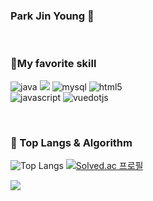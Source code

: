 ### Park Jin Young 👋

<!--
**jiny798/jiny798** is a ✨ _special_ ✨ repository because its `README.md` (this file) appears on your GitHub profile.

Here are some ideas to get you started:

- 🔭 I’m currently working on ...
- 🌱 I’m currently learning ...
- 👯 I’m looking to collaborate on ...
- 🤔 I’m looking for help with ...
- 💬 Ask me about ...
- 📫 How to reach me: ...
- 😄 Pronouns: ...
- ⚡ Fun fact: ...
-->
<br/>

### 🦾My favorite skill 

 ![java](https://img.shields.io/badge/java-ffffff.svg?&style=for-the-badge&logo=openjdk&logoColor=black)
<img src="https://img.shields.io/badge/spring boot-%236DB33F.svg?&style=for-the-badge&logo=springboot&logoColor=white" /> 
![mysql](https://img.shields.io/badge/mysql-4479A1.svg?&style=for-the-badge&logo=mysql&logoColor=white)
![html5](https://img.shields.io/badge/html5-E34F26.svg?&style=for-the-badge&logo=html5&logoColor=white)<br>
![javascript](https://img.shields.io/badge/javascript-F7DF1E.svg?&style=for-the-badge&logo=javascript&logoColor=white)
![vuedotjs](https://img.shields.io/badge/vue.js-4FC08D.svg?&style=for-the-badge&logo=vuedotjs&logoColor=white)

<br/>




### 🚌 Top Langs & Algorithm
![Top Langs](https://github-readme-stats.vercel.app/api/top-langs/?username=jiny798&layout=compact)
[![Solved.ac
프로필](http://mazassumnida.wtf/api/v2/generate_badge?boj=young0415)](https://solved.ac/profile/young0415)

![](https://leetcard.jacoblin.cool/jiny798?theme=light,unicorn)
